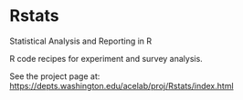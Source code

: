 # Rstats
Statistical Analysis and Reporting in R

R code recipes for experiment and survey analysis.

See the project page at:
https://depts.washington.edu/acelab/proj/Rstats/index.html
